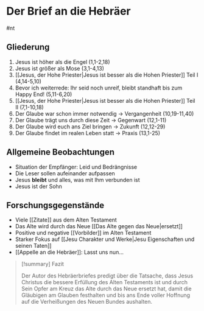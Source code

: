 # Der Brief an die Hebräer

#nt

## Gliederung

1. Jesus ist höher als die Engel (1,1-2,18)
2. Jesus ist größer als Mose (3,1-4,13)
3. [[Jesus, der Hohe Priester|Jesus ist besser als die Hohen Priester]] Teil I (4,14-5,10)
4. Bevor ich weiterrede: Ihr seid noch unreif, bleibt standhaft bis zum Happy End! (5,11-6,20)
6. [[Jesus, der Hohe Priester|Jesus ist besser als die Hohen Priester]] Teil II (7,1-10,18)
7. Der Glaube war schon immer notwendig -> Vergangenheit (10,19-11,40)
8. Der Glaube trägt uns durch diese Zeit -> Gegenwart (12,1-11)
9. Der Glaube wird euch ans Ziel bringen -> Zukunft (12,12-29)
10. Der Glaube findet im realen Leben statt -> Praxis (13,1-25)

## Allgemeine Beobachtungen

- Situation der Empfänger: Leid und Bedrängnisse
- Die Leser sollen aufeinander aufpassen
- Jesus **bleibt** und alles, was mit Ihm verbunden ist
- Jesus ist der Sohn

## Forschungsgegenstände

- Viele [[Zitate]] aus dem Alten Testament
- Das Alte wird durch das Neue [[Das Alte gegen das Neue|ersetzt]]
- Positive und negative [[Vorbilder]] im Alten Testament
- Starker Fokus auf [[Jesu Charakter und Werke|Jesu Eigenschaften und seinen Taten]]
- [[Appelle an die Hebräer]]: Lasst uns nun...

> [!summary] Fazit
> 
> Der Autor des Hebräerbriefes predigt über die Tatsache, dass Jesus Christus die bessere Erfüllung des Alten Testaments ist und durch Sein Opfer am Kreuz das Alte durch das Neue ersetzt hat, damit die Gläubigen am Glauben festhalten und bis ans Ende voller Hoffnung auf die Verheißungen des Neuen Bundes aushalten.

